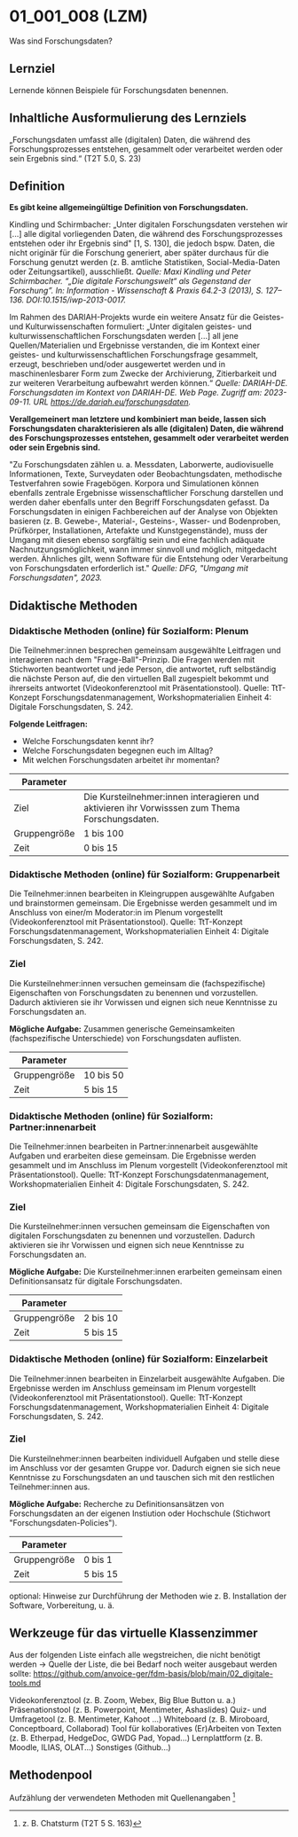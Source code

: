 <!--
author: Andrea Polywka
email:    
version:  v1
language: DE
icon:     
link:     
comment:  OER.net FDM-Basiskurs
-->

# 01_001_008 (LZM)

Was sind Forschungsdaten?

## Lernziel

Lernende können Beispiele für Forschungsdaten benennen.

## Inhaltliche Ausformulierung des Lernziels

„Forschungsdaten umfasst alle (digitalen) Daten, die während des Forschungsprozesses entstehen, gesammelt oder verarbeitet werden oder sein Ergebnis sind.“ (T2T 5.0, S. 23) 

## Definition

**Es gibt keine allgemeingültige Definition von Forschungsdaten.**

Kindling und Schirmbacher: „Unter digitalen Forschungsdaten verstehen wir [...] alle digital vorliegenden Daten, die während des Forschungsprozesses entstehen oder ihr Ergebnis sind" [1, S. 130], die jedoch bspw. Daten, die nicht originär für die Forschung generiert, aber später durchaus für die Forschung genutzt werden (z. B. amtliche Statistiken, Social-Media-Daten oder Zeitungsartikel), ausschließt. 
*Quelle: Maxi Kindling und Peter Schirmbacher. “„Die digitale Forschungswelt“ als Gegenstand der Forschung”. In: Information - Wissenschaft & Praxis 64.2-3 (2013), S. 127–136. DOI:10.1515/iwp-2013-0017.* 

Im Rahmen des DARIAH-Projekts wurde ein weitere Ansatz für die Geistes- und Kulturwissenschaften formuliert: „Unter digitalen geistes- und kulturwissenschaftlichen Forschungsdaten werden [...] all jene Quellen/Materialien und Ergebnisse verstanden, die im Kontext einer geistes- und kulturwissenschaftlichen Forschungsfrage gesammelt, erzeugt, beschrieben und/oder ausgewertet werden und in maschinenlesbarer Form zum Zwecke der Archivierung, Zitierbarkeit und zur weiteren Verarbeitung aufbewahrt werden können.“ *Quelle: DARIAH-DE. Forschungsdaten im Kontext von DARIAH-DE. Web Page. Zugriff am: 2023-09-11. URL https://de.dariah.eu/forschungsdaten.*

**Verallgemeinert man letztere und kombiniert man beide, lassen sich Forschungsdaten charakterisieren als alle (digitalen) Daten, die während des Forschungsprozesses entstehen, gesammelt oder verarbeitet werden oder sein Ergebnis sind.**

"Zu Forschungsdaten zählen u. a. Messdaten, Laborwerte, audiovisuelle Informationen, Texte, Surveydaten oder Beobachtungsdaten, methodische Testverfahren sowie Fragebögen. Korpora und Simulationen können ebenfalls zentrale Ergebnisse wissenschaftlicher Forschung darstellen und werden daher ebenfalls unter den Begriff Forschungsdaten gefasst. Da Forschungsdaten in einigen Fachbereichen auf der Analyse von Objekten basieren (z. B. Gewebe-, Material-, Gesteins-, Wasser- und Bodenproben, Prüfkörper, Installationen, Artefakte und Kunstgegenstände), muss der Umgang mit diesen ebenso sorgfältig sein und eine fachlich adäquate Nachnutzungsmöglichkeit, wann immer sinnvoll und möglich, mitgedacht werden. Ähnliches gilt, wenn Software für die Entstehung oder Verarbeitung von Forschungsdaten erforderlich ist." *Quelle: DFG, "Umgang mit Forschungsdaten", 2023.*

## Didaktische Methoden

### Didaktische Methoden (online) für Sozialform: Plenum

Die Teilnehmer:innen besprechen gemeinsam ausgewählte Leitfragen und interagieren nach dem "Frage-Ball"-Prinzip. Die Fragen werden mit Stichworten beantwortet und jede Person, die antwortet, ruft selbständig die nächste Person auf, die den virtuellen Ball zugespielt bekommt und ihrerseits antwortet (Videokonferenztool mit Präsentationstool). Quelle: TtT-Konzept Forschungsdatenmanagement, Workshopmaterialien Einheit 4: Digitale Forschungsdaten, S. 242.


**Folgende Leitfragen:** 
* Welche Forschungsdaten kennt ihr?
* Welche Forschungsdaten begegnen euch im Alltag? 
* Mit welchen Forschungsdaten arbeitet ihr momentan?

| Parameter        |          |
| ------------     | -------- |
| Ziel             | Die Kursteilnehmer:innen interagieren und aktivieren ihr Vorwisssen zum Thema Forschungsdaten. |
| Gruppengröße     | 1 bis 100 |
| Zeit             | 0 bis 15 |

### Didaktische Methoden (online) für Sozialform: Gruppenarbeit

Die Teilnehmer:innen bearbeiten in Kleingruppen ausgewählte Aufgaben und brainstormen gemeinsam. Die Ergebnisse werden gesammelt und im Anschluss von einer/m Moderator:in im Plenum vorgestellt (Videokonferenztool mit Präsentationstool). Quelle: TtT-Konzept Forschungsdatenmanagement, Workshopmaterialien Einheit 4: Digitale Forschungsdaten, S. 242.

### Ziel

Die Kursteilnehmer:innen versuchen gemeinsam die (fachspezifische) Eigenschaften von Forschungsdaten zu benennen und vorzustellen. Dadurch aktivieren sie ihr Vorwissen und eignen sich neue Kenntnisse zu Forschungsdaten an.

**Mögliche Aufgabe:**
Zusammen generische Gemeinsamkeiten (fachspezifische Unterschiede) von Forschungsdaten auflisten.

| Parameter        |          |
| ------------     | -------- |
| Gruppengröße     | 10 bis 50 |
| Zeit             | 5 bis 15 |

### Didaktische Methoden (online) für Sozialform: Partner:innenarbeit

Die Teilnehmer:innen bearbeiten in Partner:innenarbeit ausgewählte Aufgaben und erarbeiten diese gemeinsam. Die Ergebnisse werden gesammelt und im Anschluss im Plenum vorgestellt (Videokonferenztool mit Präsentationstool). Quelle: TtT-Konzept Forschungsdatenmanagement, Workshopmaterialien Einheit 4: Digitale Forschungsdaten, S. 242.

### Ziel

Die Kursteilnehmer:innen versuchen gemeinsam die Eigenschaften von digitalen Forschungsdaten zu benennen und vorzustellen. Dadurch aktivieren sie ihr Vorwissen und eignen sich neue Kenntnisse zu Forschungsdaten an.

**Mögliche Aufgabe:**
Die Kursteilnehmer:innen erarbeiten gemeinsam einen Definitionsansatz für digitale Forschungsdaten.
	

| Parameter        |          |
| ------------     | -------- |
| Gruppengröße     | 2 bis 10 |
| Zeit             | 5 bis 15 |

### Didaktische Methoden (online) für Sozialform: Einzelarbeit

Die Teilnehmer:innen bearbeiten in Einzelarbeit ausgewählte Aufgaben. Die Ergebnisse werden im Anschluss gemeinsam im Plenum vorgestellt (Videokonferenztool mit Präsentationstool). Quelle: TtT-Konzept Forschungsdatenmanagement, Workshopmaterialien Einheit 4: Digitale Forschungsdaten, S. 242.

### Ziel

Die Kursteilnehmer:innen bearbeiten individuell Aufgaben und stelle diese im Anschluss vor der gesamten Gruppe vor. Dadurch eignen sie sich neue Kenntnisse zu Forschungsdaten an und tauschen sich mit den restlichen Teilnehmer:innen aus.

**Mögliche Aufgabe:**
Recherche zu Definitionsansätzen von Forschungsdaten an der eigenen Instiution oder Hochschule (Stichwort "Forschungsdaten-Policies").

| Parameter        |          |
| ------------     | -------- |
| Gruppengröße     | 0 bis 1 |
| Zeit             | 5 bis 15 |

optional: Hinweise zur Durchführung der Methoden wie z. B. Installation der Software, Vorbereitung, u. ä.

## Werkzeuge für das virtuelle Klassenzimmer

Aus der folgenden Liste einfach alle wegstreichen, die nicht benötigt werden -> Quelle der Liste, die bei Bedarf noch weiter ausgebaut werden sollte: https://github.com/anvoice-ger/fdm-basis/blob/main/02_digitale-tools.md

Videokonferenztool (z. B. Zoom, Webex, Big Blue Button u. a.)
Präsenationstool (z. B. Powerpoint, Mentimeter, Ashaslides)
Quiz- und Umfragetool (z. B. Mentimeter, Kahoot ...)
Whiteboard (z. B. Miroboard, Conceptboard, Collaborad)
Tool für kollaboratives (Er)Arbeiten von Texten (z. B. Etherpad, HedgeDoc, GWDG Pad, Yopad...)
Lernplattform (z. B. Moodle, ILIAS, OLAT...)
Sonstiges (Github...)

## Methodenpool

Aufzählung der verwendeten Methoden mit Quellenangaben [^1]

[^1]: z. B. Chatsturm (T2T 5 S. 163)


